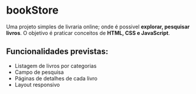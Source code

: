 # bookStore

Uma projeto simples de livraria online; onde é possivel **explorar, pesquisar livros**.
O objetivo é praticar conceitos de **HTML, CSS e JavaScript**.

## Funcionalidades previstas: ##
- Listagem de livros por categorias
- Campo de pesquisa
- Páginas de detalhes de cada livro
- Layout responsivo

